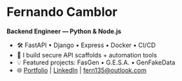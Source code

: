 # Fernando Camblor
**Backend Engineer — Python & Node.js**

- 🛠️ FastAPI • Django • Express • Docker • CI/CD
- 🔐 I build secure API scaffolds + automation tools
- 💡 Featured projects: FasGen • G.E.S.A. • GenFakeData
- 🌐 [Portfolio](https://fern135.github.io/PortFolio/index.html) | [LinkedIn](your-link-here) | fern135@outlook.com
